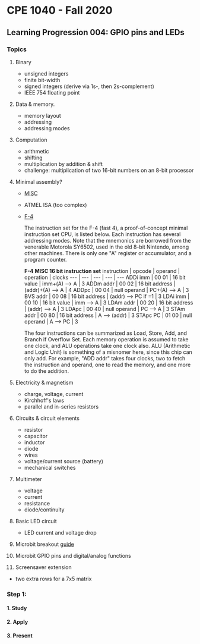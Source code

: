 # CPE 1040 - Fall 2020

## Learning Progression 004: GPIO pins and LEDs

### Topics

1. Binary  
   - unsigned integers   
   - finite bit-width   
   - signed integers (derive via 1s-, then 2s-complement)  
   - IEEE 754 floating point  
2. Data & memory.  
   - memory layout  
   - addressing  
   - addressing modes  
3. Computation
   - arithmetic    
   - shifting   
   - multiplication by addition & shift  
   - challenge: multiplication of two 16-bit numbers on an 8-bit processor  
4. Minimal assembly?
   - [MISC](https://www.google.com/search?q=misc+instruction+set)    
   - ATMEL ISA (too complex)  
   - [F-4](http://www.dakeng.com/misc.html)  
     
     The instruction set for the F-4 (fast 4), a proof-of-concept minimal instruction set CPU, is listed below.  Each instruction has several addressing modes. Note that the mnemonics are borrowed from the venerable Motorola SY6502, used in the old 8-bit Nintendo, among other machines.  There is only one "A" register or accumulator, and a program counter.

     **F-4 MISC 16 bit instruction set**
     instruction | opcode | operand | operation | clocks
     --- | --- | --- | --- | ---
     ADDi imm | 00 01 | 16 bit value | imm+(A) --> A | 3
     ADDm addr | 00 02 | 16 bit address | (addr)+(A) --> A | 4
     ADDpc | 00 04 | null operand | PC+(A) --> A | 3
     BVS addr | 00 08 | 16 bit address | (addr) --> PC if <v>=1 | 3
     LDAi imm | 00 10 | 16 bit value | imm --> A | 3
     LDAm addr | 00 20 | 16 bit address | (addr) --> A | 3
     LDApc | 00 40 | null operand | PC --> A | 3
     STAm addr | 00 80 | 16 bit address | A --> (addr) | 3
     STApc PC | 01 00 | null operand | A --> PC | 3
  
     The four instructions can be summarized as Load, Store, Add, and Branch if Overflow Set.  Each memory operation is assumed to take one clock, and ALU operations take one clock also.  ALU (Arithmetic and Logic Unit) is something of a misnomer here, since this chip can only add.  For example, "ADD addr" takes four clocks, two to fetch the instruction and operand, one to read the memory, and one more to do the addition.

5. Electricity & magnetism
   - charge, voltage, current
   - Kirchhoff's laws  
   - parallel and in-series resistors  
6. Circuits & circuit elements  
   - resistor  
   - capacitor  
   - inductor  
   - diode  
   - wires  
   - voltage/current source (battery)  
   - mechanical switches  
7. Multimeter  
   - voltage  
   - current  
   - resistance  
   - diode/continuity  
8. Basic LED circuit  
   - LED current and voltage drop  
9. Microbit breakout [guide](https://learn.sparkfun.com/tutorials/microbit-breakout-board-hookup-guide?_ga=2.103632514.348660827.1599098328-1062375953.1592240158)  
10. Microbit GPIO pins and digital/analog functions  
11. Screensaver extension   
   - two extra rows for a 7x5 matrix   

### Step 1:   

#### 1. Study

#### 2. Apply

#### 3. Present

